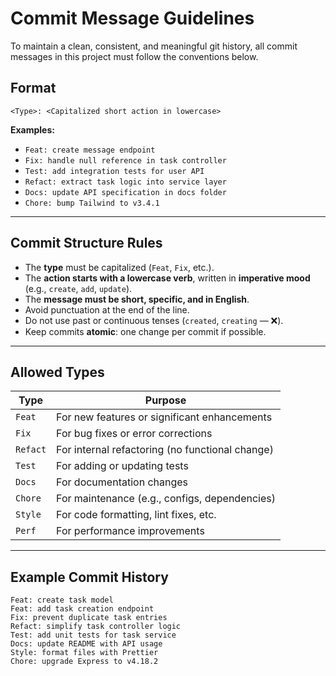 # Commit Message Guidelines

To maintain a clean, consistent, and meaningful git history, all commit messages in this project must follow the
conventions below.

## Format

```
<Type>: <Capitalized short action in lowercase>
```

**Examples:**

* `Feat: create message endpoint`
* `Fix: handle null reference in task controller`
* `Test: add integration tests for user API`
* `Refact: extract task logic into service layer`
* `Docs: update API specification in docs folder`
* `Chore: bump Tailwind to v3.4.1`

---

## Commit Structure Rules

* The **type** must be capitalized (`Feat`, `Fix`, etc.).
* The **action starts with a lowercase verb**, written in **imperative mood** (e.g., `create`, `add`, `update`).
* The **message must be short, specific, and in English**.
* Avoid punctuation at the end of the line.
* Do not use past or continuous tenses (`created`, `creating` — ❌).
* Keep commits **atomic**: one change per commit if possible.

---

## Allowed Types

| Type     | Purpose                                         |
|----------|-------------------------------------------------|
| `Feat`   | For new features or significant enhancements    |
| `Fix`    | For bug fixes or error corrections              |
| `Refact` | For internal refactoring (no functional change) |
| `Test`   | For adding or updating tests                    |
| `Docs`   | For documentation changes                       |
| `Chore`  | For maintenance (e.g., configs, dependencies)   |
| `Style`  | For code formatting, lint fixes, etc.           |
| `Perf`   | For performance improvements                    |

---

## Example Commit History

```
Feat: create task model
Feat: add task creation endpoint
Fix: prevent duplicate task entries
Refact: simplify task controller logic
Test: add unit tests for task service
Docs: update README with API usage
Style: format files with Prettier
Chore: upgrade Express to v4.18.2
```